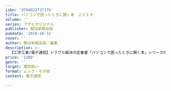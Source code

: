 ```yaml
---
isbn: '9784022727176'
title: パソコンで困ったときに開く本　２０１９
volume: ''
series: アサヒオリジナル
publisher: 朝日新聞出版
pubdate: '2018-10-31'
cover: ''
author: 朝日新聞出版／編集
description: >-
  【工学工業/電子通信】トラブル解決の定番書「パソコンで困ったときに開く本」シリーズの2019年版。最新の「ウィンドウズ10」に対応し、デジタル関連のカタカナ用語がわかる「デジタル用語集」や、詳しい対処法付きの「警告メッセージ集」など内容充実。
price: '1200'
genre: ''
target: 雑誌扱い
format: ムック・その他
content: 電子通信

---
```

